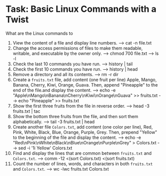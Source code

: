 # Task: Basic Linux Commands with a Twist

What are the Linux commands to

1. View the content of a file and display line numbers.
   --> cat -n file.txt
2. Change the access permissions of files to make them readable, writable, and executable by the owner only.
   --> chmod 700 file.txt --> ls -l
3. Check the last 10 commands you have run.
   --> history | tail
4. Check the first 10 commands you have run.
   --> history | head
5. Remove a directory and all its contents.
    --> rm -r dir
6. Create a `fruits.txt` file, add content (one fruit per line) Apple, Mango, Banana, Cherry, Kiwi, Orange, Guava. Then, append "Pineapple" to the end of the file.and display the content.
    --> echo -e "Apple\nMango\nBanana\nCherry\nKiwi\nOrange\nGuava" >> fruits.txt --> echo "Pineapple" >> fruits.txt 
7. Show the first three fruits from the file in reverse order.
    --> head -3 fruits.txt | tac
8. Show the bottom three fruits from the file, and then sort them alphabetically.
    --> tail -3 fruits.txt | head
9. Create another file `Colors.txt`, add content (one color per line), Red, Pink, White, Black, Blue, Orange, Purple, Grey. Then, prepend "Yellow" to the beginning of the file and display the content.
    --> echo -e "Red\nPink\nWhite\nBlack\nBlue\nOrange\nPurple\nGrey" > Colors.txt -->  sed -i '1i Yellow' Colors.txt
10. Find and display the lines that are common between `fruits.txt` and `Colors.txt`.
    --> comm -12 <(sort Colors.txt) <(sort fruits.txt)
11. Count the number of lines, words, and characters in both `fruits.txt` and `Colors.txt`.
    --> wc -lwc fruits.txt Colors.txt
